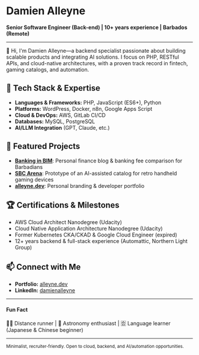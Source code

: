 # Damien Alleyne

**Senior Software Engineer (Back-end) | 10+ years experience | Barbados (Remote)**

---

👋 Hi, I'm Damien Alleyne—a backend specialist passionate about building scalable products and integrating AI solutions. I focus on PHP, RESTful APIs, and cloud-native architectures, with a proven track record in fintech, gaming catalogs, and automation.

## 🔧 Tech Stack & Expertise
- **Languages & Frameworks:** PHP, JavaScript (ES6+), Python
- **Platforms:** WordPress, Docker, n8n, Google Apps Script
- **Cloud & DevOps:** AWS, GitLab CI/CD
- **Databases:** MySQL, PostgreSQL
- **AI/LLM Integration** (GPT, Claude, etc.)

## 🌟 Featured Projects
- [**Banking in BIM**](https://bankinginbim.com): Personal finance blog & banking fee comparison for Barbadians
- [**SBC Arena**](https://sbc-arena.netlify.app): Prototype of an AI-assisted catalog for retro handheld gaming devices
- [**alleyne.dev**](https://alleyne.dev): Personal branding & developer portfolio

## 🏆 Certifications & Milestones
- AWS Cloud Architect Nanodegree (Udacity)
- Cloud Native Application Architecture Nanodegree (Udacity)
- Former Kubernetes CKA/CKAD & Google Cloud Engineer (expired)
- 12+ years backend & full-stack experience (Automattic, Northern Light Group)

## 📫 Connect with Me
- **Portfolio:** [alleyne.dev](https://alleyne.dev)
- **LinkedIn:** [damienalleyne](https://linkedin.com/in/damienalleyne)

---

#### Fun Fact
🏃‍♂️ Distance runner | 🌌 Astronomy enthusiast | 🈴 Language learner (Japanese & Chinese beginner)

---

<sub>Minimalist, recruiter-friendly. Open to cloud, backend, and AI/automation opportunities.</sub>

